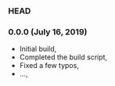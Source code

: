 ### HEAD

### 0.0.0 (July 16, 2019)

  * Initial build,
  * Completed the build script,
  * Fixed a few typos,
  * ...,

